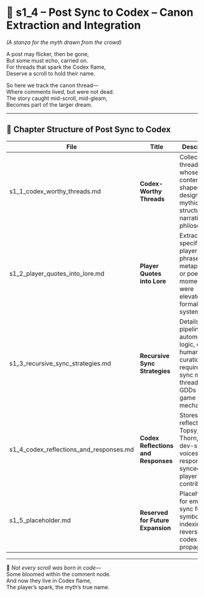 <!-- Save to: shagi_archives/appendices/appendix_g_shagi_projects/part_06_storybook_facebook_group/s1_4_index_of_post_sync_to_codex.md -->

# 📘 s1_4 – Post Sync to Codex – Canon Extraction and Integration  
*(A stanza for the myth drawn from the crowd)*

A post may flicker, then be gone,  
But some must echo, carried on.  
For threads that spark the Codex flame,  
Deserve a scroll to hold their name.  

So here we track the canon thread—  
Where comments lived, but were not dead.  
The story caught mid-scroll, mid-gleam,  
Becomes part of the larger dream.

---

## 🧭 Chapter Structure of Post Sync to Codex

| File | Title | Description |
|------|-------|-------------|
| s1_1_codex_worthy_threads.md | **Codex-Worthy Threads** | Collects threads whose content shaped game design, mythic structure, or narrative philosophy. |
| s1_2_player_quotes_into_lore.md | **Player Quotes into Lore** | Extracts specific player phrases, metaphors, or poetic moments that were elevated into formal system lore. |
| s1_3_recursive_sync_strategies.md | **Recursive Sync Strategies** | Details the pipeline, automation logic, or human curation required to sync mythic threads into GDDs or game mechanics. |
| s1_4_codex_reflections_and_responses.md | **Codex Reflections and Responses** | Stores reflections by Topsy, Thorn, or dev-side voices in response to synced player contributions. |
| s1_5_placeholder.md | **Reserved for Future Expansion** | Placeholder for emerging sync formats, symbolic indexing, or reverse-codex propagation.

---

📜 *Not every scroll was born in code—*  
Some bloomed within the comment node.  
And now they live in Codex flame,  
The player’s spark, the myth’s true name.
